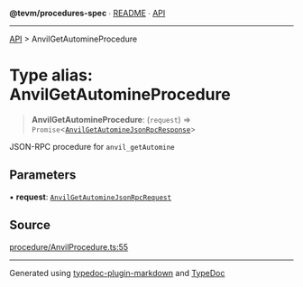 **@tevm/procedures-spec** ∙ [README](../README.md) ∙ [API](../API.md)

***

[API](../API.md) > AnvilGetAutomineProcedure

# Type alias: AnvilGetAutomineProcedure

> **AnvilGetAutomineProcedure**: (`request`) => `Promise`\<[`AnvilGetAutomineJsonRpcResponse`](AnvilGetAutomineJsonRpcResponse.md)\>

JSON-RPC procedure for `anvil_getAutomine`

## Parameters

▪ **request**: [`AnvilGetAutomineJsonRpcRequest`](AnvilGetAutomineJsonRpcRequest.md)

## Source

[procedure/AnvilProcedure.ts:55](https://github.com/evmts/tevm-monorepo/blob/main/core/procedures-spec/src/procedure/AnvilProcedure.ts#L55)

***
Generated using [typedoc-plugin-markdown](https://www.npmjs.com/package/typedoc-plugin-markdown) and [TypeDoc](https://typedoc.org/)
